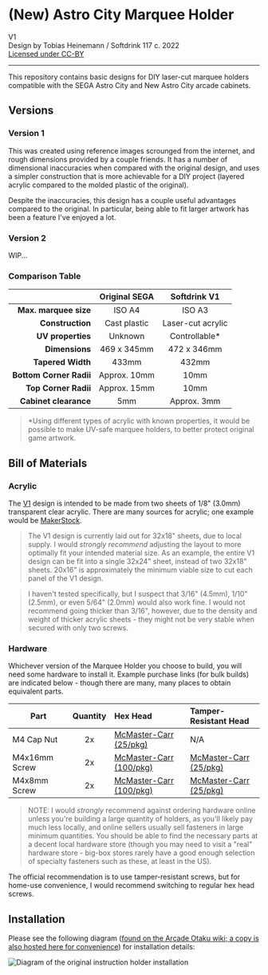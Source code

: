# (New) Astro City Marquee Holder
V1  
Design by Tobias Heinemann / Softdrink 117 c. 2022  
[Licensed under CC-BY](./LICENSE)

-----

This repository contains basic designs for DIY laser-cut marquee holders compatible with the SEGA Astro City and New Astro City arcade cabinets.

## Versions

### Version 1
This was created using reference images scrounged from the internet, and rough dimensions provided by a couple friends. It has a number of dimensional inaccuracies when compared with the original design, and uses a simpler construction that is more achievable for a DIY project (layered acrylic compared to the molded plastic of the original).

Despite the inaccuracies, this design has a couple useful advantages compared to the original. In particular, being able to fit larger artwork has been a feature I've enjoyed a lot.

### Version 2
WIP...

### Comparison Table

|  | Original SEGA | Softdrink V1 |
| ------: | :-------------: | :--: |
| **Max. marquee size** | ISO A4 | ISO A3 |
| **Construction** | Cast plastic | Laser-cut acrylic |
| **UV properties** | Unknown | Controllable* |
| **Dimensions** | 469 x 345mm | 472 x 346mm |
| **Tapered Width** | 433mm | 432mm |
| **Bottom Corner Radii** | Approx. 10mm | 10mm |
| **Top Corner Radii** | Approx. 15mm | 10mm |
| **Cabinet clearance** | 5mm | Approx. 3mm |

> *Using different types of acrylic with known properties, it would be possible to make UV-safe marquee holders, to better protect original game artwork.


## Bill of Materials

### Acrylic

The [V1](./V1/) design is intended to be made from two sheets of 1/8" (3.0mm) transparent clear acrylic. There are many sources for acrylic; one example would be [MakerStock](https://makerstock.com/collections/acrylic/products/clear-acrylic?variant=32575693652065).

> The V1 design is currently laid out for 32x18" sheets, due to local supply. I would *strongly recommend* adjusting the layout to more optimally fit your intended material size. As an example, the entire V1 design can be fit into a single 32x24" sheet, instead of two 32x18" sheets. 20x16" is approximately the minimum viable size to cut each panel of the V1 design.

> I haven't tested specifically, but I suspect that 3/16" (4.5mm), 1/10" (2.5mm), or even 5/64" (2.0mm) would also work fine. I would not recommend going thicker than 3/16", however, due to the density and weight of thicker acrylic sheets - they might not be very stable when secured with only two screws.

### Hardware

Whichever version of the Marquee Holder you choose to build, you will need some hardware to install it. Example purchase links (for bulk builds) are indicated below - though there are many, many places to obtain equivalent parts.

| Part | Quantity | Hex Head | Tamper-Resistant Head |
| ---- | :------: | :------- | :-------------------- |
| M4 Cap Nut | 2x | [McMaster-Carr (25/pkg)](https://www.mcmaster.com/94000A035/) | N/A |
| M4x16mm Screw | 2x | [McMaster-Carr (100/pkg)](https://www.mcmaster.com/92095A194/) | [McMaster-Carr (25/pkg)](https://www.mcmaster.com/95635A675/) |
| M4x8mm Screw | 2x | [McMaster-Carr (100/pkg)](https://www.mcmaster.com/92095A189/) | [McMaster-Carr (25/pkg)](https://www.mcmaster.com/95635A671/) |

> NOTE: I would *strongly* recommend against ordering hardware online unless you're building a large quantity of holders, as you'll likely pay much less locally, and online sellers usually sell fasteners in large minimum quantities. You should be able to find the necessary parts at a decent local hardware store (though you may need to visit a "real" hardware store - big-box stores rarely have a good enough selection of specialty fasteners such as these, at least in the US).

The official recommendation is to use tamper-resistant screws, but for home-use convenience, I would recommend switching to regular hex head screws.

## Installation

Please see the following diagram ([found on the Arcade Otaku wiki; ](https://wiki.arcadeotaku.com/images/b/b6/Astro_marquee_holder_fittings.JPG)[a copy is also hosted here for convenience](./external_resources/From_ArcadeOtaku_Wiki__Astro_marquee_holder_fittings.jpg)) for installation details:

![Diagram of the original instruction holder installation](https://wiki.arcadeotaku.com/images/b/b6/Astro_marquee_holder_fittings.JPG)
